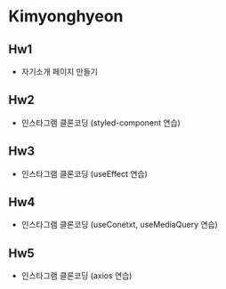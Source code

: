 # Kimyonghyeon

##  Hw1
- 자기소개 페이지 만들기
  
##  Hw2
- 인스타그램 클론코딩 (styled-component 연습)
  
##  Hw3
- 인스타그램 클론코딩 (useEffect 연습)
  
##  Hw4
- 인스타그램 클론코딩 (useConetxt, useMediaQuery 연습)
  
##  Hw5
- 인스타그램 클론코딩 (axios 연습)


